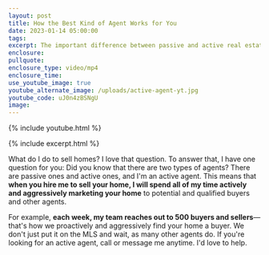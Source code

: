 ```yaml
---
layout: post
title: How the Best Kind of Agent Works for You
date: 2023-01-14 05:00:00
tags:
excerpt: The important difference between passive and active real estate agents.
enclosure:
pullquote:
enclosure_type: video/mp4
enclosure_time:
use_youtube_image: true
youtube_alternate_image: /uploads/active-agent-yt.jpg
youtube_code: uJ0n4zBSNgU
image:
---
```

{% include youtube.html %}

{% include excerpt.html %}

What do I do to sell homes? I love that question. To answer that, I have one question for you: Did you know that there are two types of agents? There are passive ones and active ones, and I'm an active agent. This means that **when you hire me to sell your home, I will spend all of my time actively and aggressively marketing your home** to potential and qualified buyers and other agents.&nbsp;

For example, **each week, my team reaches out to 500 buyers and sellers**—that's how we proactively and aggressively find your home a buyer. We don't just put it on the MLS and wait, as many other agents do. If you're looking for an active agent, call or message me anytime. I'd love to help.